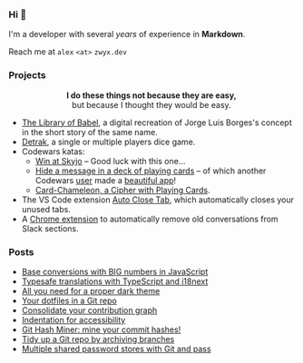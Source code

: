 ### Hi 👋

I'm a developer with several _years_ of experience in **Markdown**.

Reach me at `alex` `<at>` `zwyx.dev`

### Projects

<div align="center">

**I do these things not because they are easy,**<br />but because I thought they would be easy.

</div>

- [The Library of Babel](https://babel.zwyx.dev), a digital recreation of Jorge Luis Borges's concept in the short story of the same name.
- [Detrak](https://detrak.net), a single or multiple players dice game.
- Codewars katas:
  - [Win at Skyjo](https://www.codewars.com/kata/688b957a12698cb53d5959fe) – Good luck with this one...
  - [Hide a message in a deck of playing cards](https://www.codewars.com/kata/59b9a92a6236547247000110) – of which another Codewars [user](https://github.com/hamboomger) made a [beautiful app](https://pokerface.denis.earth)!
  - [Card-Chameleon, a Cipher with Playing Cards](https://www.codewars.com/kata/59c2ff946bddd2a2fd00009e).
- The VS Code extension [Auto Close Tab](https://marketplace.visualstudio.com/items?itemName=Zwyx.autoclosetabs), which automatically closes your unused tabs.
- A [Chrome extension](https://github.com/Zwyx/chrome-slack-sections-cleaner) to automatically remove old conversations from Slack sections.

### Posts

<!--START_SECTION:feed-->
- [Base conversions with BIG numbers in JavaScript](https://zwyx.dev/blog/base-conversions-with-big-numbers-in-javascript)
- [Typesafe translations with TypeScript and i18next](https://zwyx.dev/blog/typesafe-translations)
- [All you need for a proper dark theme](https://zwyx.dev/blog/proper-dark-theme)
- [Your dotfiles in a Git repo](https://zwyx.dev/blog/your-dotfiles-in-a-git-repo)
- [Consolidate your contribution graph](https://zwyx.dev/blog/own-contribution-graph)
- [Indentation for accessibility](https://zwyx.dev/blog/indentation-for-accessibility)
- [Git Hash Miner: mine your commit hashes!](https://zwyx.dev/blog/git-hash-miner)
- [Tidy up a Git repo by archiving branches](https://zwyx.dev/blog/archiving-git-branches)
- [Multiple shared password stores with Git and pass](https://zwyx.dev/blog/shared-password-stores)
<!--END_SECTION:feed-->
